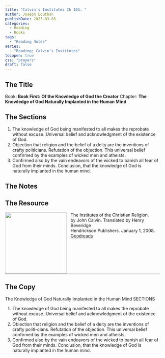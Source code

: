 ```yaml
---
title: "Calvin's Institutes Ch 103: "
author: Joseph Louthan
publishDate: 2023-03-08
categories:
  - Reading
  - Books
tags:
  - "Reading Notes"
series:
  - "Reading: Calvin's Institutes"
tocopen: true
css: "prayers"
draft: false
---
```


## The Title

Book: **Book First: Of the Knowledge of God the Creator**
Chapter: **The Knowledge of God Naturally Implanted in the Human Mind**

## The Sections

1. The knowledge of God being manifested to all makes the reprobate without excuse. Universal belief and acknowledgment of the existence of God.
2. Objection that religion and the belief of a deity are the inventions of crafty politicians. Refutation of the objection. This universal belief confirmed by the examples of wicked men and atheists.
3. Confirmed also by the vain endeavors of the wicked to banish all fear of God from their minds. Conclusion, that the knowledge of God is naturally implanted in the human mind.

## The Notes

## The Resource

<p style="clear:both;">

<img src="https://theologic.us/images/resources/book-calvin-beveridge-institutes.jpg" align="left" width="200" style="padding-right: 10px" />The Institutes of the Christian Religion.  
by John Calvin.  Translated by Henry Beveridge  
Hendrickson Publishers. January 1, 2008.  
[Goodreads](https://www.goodreads.com/book/show/1155340.Institutes_of_the_Christian_Religion)

<p style="clear:both;">

---

## The Copy

The Knowledge of God Naturally Implanted in the Human Mind
SECTIONS

1. The knowledge of God being manifested to all makes the reprobate without excuse.
Universal belief and acknowledgment of the existence of God.
2. Obiection that religion and the belief of a deity are the inventions of crafty politi-cians. Refutation of the objection. This universal belief confirmed by the examples of wicked men and atheists.
3. Confirmed also by the vain endeavors of the wicked to banish all fear of God from their minds. Conclusion, that the knowledge of God is naturally implanted in the human mind.
